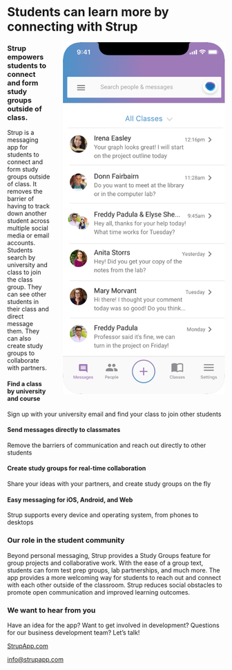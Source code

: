 # Students can learn more by connecting with Strup

<img src="images/strup-screenshot-1.png" width="375" align="right" style="padding-left: 30px;" />

### Strup empowers students to connect and form study groups outside of class.

Strup is a messaging app for students to connect and form study groups outside of class. It removes the barrier of having to track down another student across multiple social media or email accounts. Students search by university and class to join the class group. They can see other students in their class and direct message them. They can also create study groups to collaborate with partners.

#### Find a class by university and course
Sign up with your university email and find your class to join other students

#### Send messages directly to classmates
Remove the barriers of communication and reach out directly to other students

#### Create study groups for real-time collaboration
Share your ideas with your partners, and create study groups on the fly

#### Easy messaging for iOS, Android, and Web
Strup supports every device and operating system, from phones to desktops

### Our role in the student community
Beyond personal messaging, Strup provides a Study Groups feature for group projects and collaborative work. With the ease of a group text, students can form test prep groups, lab partnerships, and much more. The app provides a more welcoming way for students to reach out and connect with each other outside of the classroom. Strup reduces social obstacles to promote open communication and improved learning outcomes.

### We want to hear from you
Have an idea for the app? Want to get involved in development? Questions for our business development team? Let’s talk!

[StrupApp.com](https://strupapp.com)

info@strupapp.com
